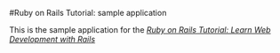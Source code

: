 #Ruby on Rails Tutorial: sample application

This is the sample application for the [*Ruby on Rails Tutorial: Learn Web Development with Rails*](http://www.railstutorial.org/)
